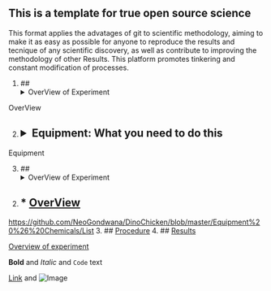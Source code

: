 ## This is a template for true open source science
This format applies the advatages of git to scientific methodology, aiming to make it as easy as possible for anyone to reproduce the results and tecnique of any scientific discovery, as well as contribute to improving the methodology of other Results. This platform promotes tinkering and constant modification of processes. 



1. ##<details><summary>OverView of Experiment</summary>
<p>
  OverView
</p>
</details>

2. ## <details><summary>Equipment: What you need to do this</summary>
<p>
Equipment
</p>
</details>

3. ##<details><summary>OverView of Experiment</summary>
<p>
</p>
</details>

2. ## * [OverView](./recipes/Overview.md)
https://github.com/NeoGondwana/DinoChicken/blob/master/Equipment%20%26%20Chemicals/List
3. ## [Procedure](https://raw.githubusercontent.com/NeoGondwana/DinoChicken/master/Methods/Procedure)
4. ## [Results](https://github.com/NeoGondwana/DinoChicken/tree/master/Results/Completed%20Projects)

  [Overview of experiment](./Methods/Overview)



**Bold** and _Italic_ and `Code` text

[Link](url) and ![Image](src)
```
